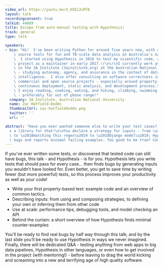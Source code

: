 ```yaml
---
video_url: https://youtu.be/U_KhEi2vRT8
layout: talk
recordingconsent: true
talkid: 44889
title: Escape from auto-manual testing with Hypothesis!
track: general
type: talk

speakers:
- bio: "Hi!  I've been writing Python for around five years now, with a focus on open\
    \ source tools for fun and TB-scale data analysis on Australia's national supercomputer.\
    \  I started using Hypothesis in 2016 to test my scientific code, and joined the\
    \ project as a maintainer in early 2017.\r\n\r\nI currently work as a researcher\
    \ in the 3A Institute (3ainstitute.org) at the Australian National University\
    \ - studying autonomy, agency, and assurance in the context of data and artificial\
    \ intelligence.  I also offer consulting on software correctness in Python for\
    \ commercial and open source projects - especially around property-based testing,\
    \ continuous deployment, static analysis, and development process.\r\n\r\nOn weekends,\
    \ I enjoy reading, cooking, eating, and hiking, climbing, swimming, or just sleeping\
    \ - preferably far out of phone range!"
  company: 3A Institute, Australian National University
  name: Zac Hatfield-Dodds
  thumbnailUrl: zac-hatfielddodds.png
  twitter: ''
  url: ''

abstract: "Have you ever wanted someone else to write your test cases? There\u2019\
  s a library for that!\n\nYou declare a strategy for inputs - from \u2018an integer\u2019\
  \ to \u2018matching this regex\u2019 to \u2018Django model\u2019; Hypothesis finds\
  \ bugs and reports minimal failing examples. Too good to be true? Come see for yourself!"
---
```

If you’ve ever written some tests, or discovered that tested code can still have bugs, this talk - and Hypothesis - is for you. Hypothesis lets you write tests that should pass for every case… then finds bugs by generating inputs you wouldn’t have looked for. Even better, you get to save time by writing fewer (but more powerful) tests, so this process improves your productivity as well as your code!

* Write your first property-based test: example code and an overview of common tactics.
* Describing inputs: from using and composing strategies, to defining your own or inferring them from other code
* Use at scale: performance tips, debugging tools, and model checking an API
* Behind the curtain: a short overview of how Hypothesis finds minimal counter-examples

You’ll be ready to find real bugs by half way through this talk; and by the last slide you’ll be ready to use Hypothesis in ways we never imagined.  Finally, there will be dedicated Q&A - testing anything from web apps to big data pipelines, Hypothesis in other languages, or even how to get involved in the project (with mentoring!) - before leaving to drag the world kicking and screaming into a new and terrifying age of high quality software.
